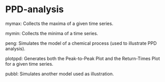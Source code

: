 # PPD-analysis

mymax: Collects the maxima of a given time series.

mymin: Collects the minima of a time series.

peng: Simulates the model of a chemical process (used to illustrate PPD analysis).

plotppd: Generates both the Peak-to-Peak Plot and the Return-Times Plot for a given time series.

pubbl: Simulates another model used as illustration.


